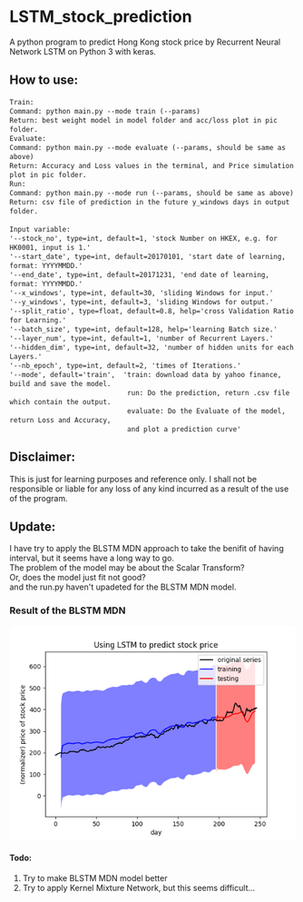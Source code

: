 # LSTM_stock_prediction
A python program to predict Hong Kong stock price by Recurrent Neural Network LSTM on Python 3 with keras.
## How to use: </br>
```
Train:
Command: python main.py --mode train (--params)
Return: best weight model in model folder and acc/loss plot in pic folder.
Evaluate:
Command: python main.py --mode evaluate (--params, should be same as above)
Return: Accuracy and Loss values in the terminal, and Price simulation plot in pic folder.
Run:
Command: python main.py --mode run (--params, should be same as above)
Return: csv file of prediction in the future y_windows days in output folder.

Input variable:
'--stock_no', type=int, default=1, 'stock Number on HKEX, e.g. for HK0001, input is 1.'
'--start_date', type=int, default=20170101, 'start date of learning, format: YYYYMMDD.'
'--end_date', type=int, default=20171231, 'end date of learning, format: YYYYMMDD.'
'--x_windows', type=int, default=30, 'sliding Windows for input.'
'--y_windows', type=int, default=3, 'sliding Windows for output.'
'--split_ratio', type=float, default=0.8, help='cross Validation Ratio for Learning.'
'--batch_size', type=int, default=128, help='learning Batch size.'
'--layer_num', type=int, default=1, 'number of Recurrent Layers.'
'--hidden_dim', type=int, default=32, 'number of hidden units for each Layers.'
'--nb_epoch', type=int, default=2, 'times of Iterations.'
'--mode', default='train',  'train: download data by yahoo finance, build and save the model.
                             run: Do the prediction, return .csv file which contain the output.
                             evaluate: Do the Evaluate of the model, return Loss and Accuracy, 
                             and plot a prediction curve'
```
## Disclaimer: </br>
This is just for learning purposes and reference only. I shall not be responsible or liable for any loss of any kind incurred as a result of the use of the program.

## Update: </br>
I have try to apply the BLSTM MDN approach to take the benifit of having interval, but it seems have a long way to go. </br>
The problem of the model may be about the Scalar Transform? </br>
Or, does the model just fit not good? </br>
and the run.py haven't upadeted for the BLSTM MDN model. </br>

### Result of the BLSTM MDN </br>
![ResultofBLSTMMDN](https://github.com/p768lwy3/LSTM_stock_prediction/blob/master/pic/Evaluation_20180131%2023:02:14.040092.png)

#### Todo:
1. Try to make BLSTM MDN model better
2. Try to apply Kernel Mixture Network, but this seems difficult...
